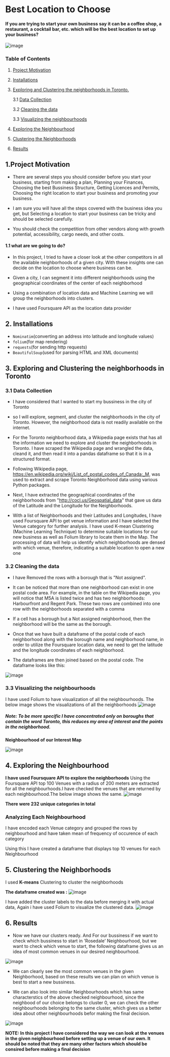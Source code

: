 # Best Location to Choose

#### If you are trying to start your own business say it can be a coffee shop, a restaurant, a cocktail bar, etc. which will be the best location to set up your business?

![image](https://user-images.githubusercontent.com/46058709/82123094-0f242080-975d-11ea-8312-206a9bfba156.png)


### Table of Contents
1. [Project Motivation](#motivation)
2. [Installations](#libraries)
3. [Exploring and Clustering the neighborhoods in Toronto.](#toronto)
   
   3.1 [Data Collection](#collection)
   
   3.2 [Cleaning the data](#Cleaning)
   
   3.3 [Visualizing the neighbourhoods](#Visualizing)
4. [Exploring the Neighbourhood](#Exploring)
5. [Clustering the Neighborhoods](#Clustering)
6. [Results](#Results)


## 1.Project Motivation<a name="motivation"></a>

- There are several steps you should consider before you start your business, starting from making a plan, Planning your Finances, Choosing the best Bussiness Structure, Getting Licences and Permits, Choosing the right location to start your business and promoting your business.

- I am sure you will have all the steps covered with the business idea you get, but Selecting a location to start your business can be tricky and should be selected carefully.

- You should check the competition from other vendors along with growth potential, accessibility, cargo needs, and other costs.

#### 1.1 what are we going to do?
- In this project, I tried to have a closer look at the other competitors in all the available neighborhoods of a given city. With these insights one can decide on the location to choose where business can be.

- Given a city, I can segment it into different neighborhoods using the geographical coordinates of the center of each neighborhood

- Using a combination of location data and Machine Learning we will group the neighborhoods into clusters.

- I have used Foursquare API as the location data provider

## 2. Installations <a name="libraries"></a>
* `Nominatim`(converting an address into latitude and longitude values)
* `folium`(for map rendering) 
* `requests`(for sending http requests)
* `BeautifulSoup`(used for parsing HTML and XML documents) 

## 3. Exploring and Clustering the neighborhoods in Toronto<a name="toronto"></a>

### 3.1 Data Collection<a name="collection"></a>
- I have considered that I wanted to start my bussiness in the city of Toronto

- so I will explore, segment, and cluster the neighborhoods in the city of Toronto. However, the neighborhood data is not readily available on the internet. 

- For the Toronto neighborhood data, a Wikipedia page exists that has all the information we need to explore and cluster the neighborhoods in Toronto. I have scraped the Wikipedia page and wrangled the data, cleand it, and then read it into a pandas dataframe so that it is in a structured format.

- Following Wikipedia page, https://en.wikipedia.org/wiki/List_of_postal_codes_of_Canada:_M, was used to extract and scrape Toronto Neighborhood data using various Python packages. 

- Next, I have extracted the geographical coordinates of the neighborhoods from "http://cocl.us/Geospatial_data" that gave us data of the Latitude and the Longitude for the Neighborhoods.

- With a list of Neighborhoods and their Latitudes and Longitudes, I have used Foursquare API to get venue information and I have selected the Venue category for further analysis. I have used K-mean Clustering (Machine Learning Technique) to determine suitable locations for our new business as well as Folium library to locate them in the Map. The processing of data will help us identify which neighborhoods are densed with which venue, therefore, indicating a suitable location to open a new one


### 3.2 Cleaning the data<a name="Cleaning"></a>
- I have Removed the rows  with a borough that is "Not assigned".

- It can be noticed that more than one neighborhood can exist in one postal code area. For example, in the table on the Wikipedia page, you will notice that M5A is listed twice and has two neighborhoods: Harbourfront and Regent Park. These two rows are combined into one row with the neighborhoods separated with a comma 

- If a cell has a borough but a Not assigned neighborhood, then the neighborhood will be the same as the borough.

- Once that we have built a dataframe of the postal code of each neighborhood along with the borough name and neighborhood name, in order to utilize the Foursquare location data, we need to get the latitude and the longitude coordinates of each neighborhood.

- The dataframes are then joined based on the postal code. The dataframe looks like this:

![image](https://user-images.githubusercontent.com/46058709/76485526-bf3a7d80-63ea-11ea-960c-6d0ee96d7afa.png)

### 3.3 Visualizing the neighbourhoods<a name="Visualizing"></a>

I have used Folium to have visualization of all the neighbourhoods.
The below image shows the visualizations of all the neighborhoods
![image](https://user-images.githubusercontent.com/46058709/76485649-1b9d9d00-63eb-11ea-9f1d-1cf862a90e8d.png)


##### Note: To be more specific I have concentrated only on boroughs that contain the word Toronto, this reduces my area of interest and the points in the neighborhood. 

**Neighbourhood of our Interest Map**

![image](https://user-images.githubusercontent.com/46058709/76485883-c1e9a280-63eb-11ea-928f-1a1bbfad54f5.png)


## 4. Exploring the Neighbourhood<a name="Exploring"></a>
**I have used Foursquare API to explore the neighborhoods**
Using the Foursquare API top 100 Venues with a radius of 200 meters are extracted for all the neighbourhoods.I have checked the venues that are returned by each neighbourhood.The below image shows the same.
![image](https://user-images.githubusercontent.com/46058709/76486214-b64aab80-63ec-11ea-8f56-73fd0037b237.png)

**There were 232 unique categories in total**

### Analyzing Each Neighbourhood
I have encoded each Venue category and grouped the rows by neighbourhood and have taken mean of frequency of occurence of each category

Using this I have created a dataframe that displays top 10 venues for each Neighbourhood

## 5. Clustering the Neighborhoods<a name="Clustering"></a>

I used **K-means** Clustering to cluster the neighborhoods

**The dataframe created was :**
![image](https://user-images.githubusercontent.com/46058709/76486409-3ffa7900-63ed-11ea-9d4c-4ce889460e91.png)

I have added the cluster labels to the data before merging it with actual data, Again i have used Folium to visualize the clustered data.
![image](https://user-images.githubusercontent.com/46058709/76486753-52c17d80-63ee-11ea-8cf3-b8f101d22ce2.png)

## 6. Results<a name="Results"></a>
- Now we have our clusters ready. And For our bussiness if we want to check which bussiness to start in 'Rosedale' Neighbourhood, but we want to check which venue to start, the following dataframe gives us an idea of most common venues in our desired neighbourhood.

![image](https://user-images.githubusercontent.com/46058709/76712406-9a921e80-66e6-11ea-963a-5110da6ceee2.png)

- We can clearly see the most common venues in the given Neighborhood, based on these results we can plan on which venue is best to start a new bussiness.

- We can also look into similar Neighbourhoods which has same characterstics of the above checked neighbourhood, since the neighbood of our choice belongs to cluster 0, we can check the other neighbourhoods belonging to the same cluster, which gives us a better idea about other neighbourhoods befor making the final decision.

![image](https://user-images.githubusercontent.com/46058709/76712415-b3023900-66e6-11ea-8a74-e82078540917.png)

**NOTE: In this project I have considered the way we can look at the venues in the given neighbourhood before setting up a venue of our own. It should be noted that they are many other factors which should be consired before making a final decision**

